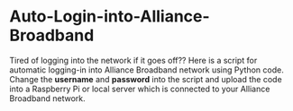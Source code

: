 # Auto-Login-into-Alliance-Broadband
Tired of logging into the network if it goes off?? Here is a script for automatic logging-in into Alliance Broadband network using Python code. Change the <b>username</b> and <b>password</b> into the script and upload the code into a Raspberry Pi or local server which is connected to your Alliance Broadband network.
